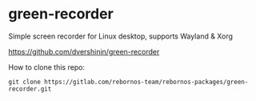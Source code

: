 # green-recorder

Simple screen recorder for Linux desktop, supports Wayland & Xorg

https://github.com/dvershinin/green-recorder

How to clone this repo:

```
git clone https://gitlab.com/rebornos-team/rebornos-packages/green-recorder.git

```

